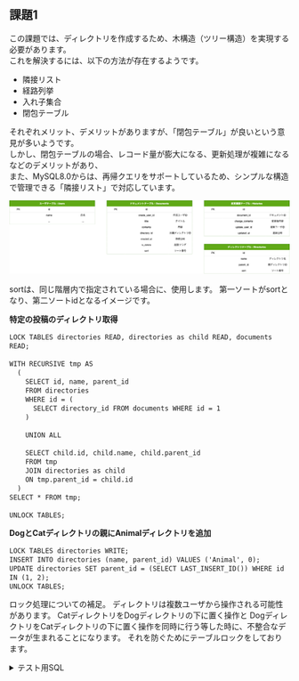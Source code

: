 ## 課題1
この課題では、ディレクトリを作成するため、木構造（ツリー構造）を実現する必要があります。<br>
これを解決するには、以下の方法が存在するようです。<br>

- 隣接リスト
- 経路列挙
- 入れ子集合
- 閉包テーブル

それぞれメリット、デメリットがありますが、「閉包テーブル」が良いという意見が多いようです。<br>
しかし、閉包テーブルの場合、レコード量が膨大になる、更新処理が複雑になるなどのデメリットがあり、<br>
また、MySQL8.0からは、再帰クエリをサポートしているため、シンプルな構造で管理できる「隣接リスト」で対応しています。

<img src="./assets/task1.png" alt="ER図">

sortは、同じ階層内で指定されている場合に、使用します。
第一ソートがsortとなり、第二ソートidとなるイメージです。

**特定の投稿のディレクトリ取得**
```
LOCK TABLES directories READ, directories as child READ, documents READ;

WITH RECURSIVE tmp AS
  (
    SELECT id, name, parent_id
    FROM directories
    WHERE id = (
      SELECT directory_id FROM documents WHERE id = 1
    )

    UNION ALL

    SELECT child.id, child.name, child.parent_id
    FROM tmp
    JOIN directories as child
    ON tmp.parent_id = child.id
  )
SELECT * FROM tmp;

UNLOCK TABLES;
```

**DogとCatディレクトリの親にAnimalディレクトリを追加**
```
LOCK TABLES directories WRITE;
INSERT INTO directories (name, parent_id) VALUES ('Animal', 0);
UPDATE directories SET parent_id = (SELECT LAST_INSERT_ID()) WHERE id IN (1, 2);
UNLOCK TABLES;
```

ロック処理についての補足。
ディレクトリは複数ユーザから操作される可能性があります。
CatディレクトリをDogディレクトリの下に置く操作と
DogディレクトリをCatディレクトリの下に置く操作を同時に行う等した時に、不整合なデータが生まれることになります。
それを防ぐためにテーブルロックをしております。

<details><summary>テスト用SQL</summary>

```rb
CREATE DATABASE IF NOT EXISTS db_modering3;
use db_modering3;
-- ===== ユーザテーブル =====

CREATE TABLE users(
    id int unsigned NOT NULL AUTO_INCREMENT,
    name varchar(20) comment '氏名',
    PRIMARY KEY (id)
);

INSERT INTO users VALUES
  (1, '田中'),
  (2, '小林');

-- ===== ドキュメントテーブル =====
CREATE TABLE documents(
    id int unsigned NOT NULL AUTO_INCREMENT,
    create_user_id int unsigned NOT NULL,
    title varchar(20) comment 'タイトル',
    contents text NOT NULL,
    directory_id int unsigned NOT NULL,
    created_at datetime NOT NULL comment '作成日時',
    is_delete tinyint(1) comment '削除フラグ',
    sort int unsigned DEFAULT 0 comment 'ソート番号',
    PRIMARY KEY (id)
);

INSERT INTO documents VALUES
  (1, 1, '犬1', '内容内容内容', 1, '2022-11-01 07:00:00', 0, 0),
  (2, 2, '犬2', '内容内容内容', 1, '2022-11-01 07:00:00', 0, 1),
  (3, 2, '猫1', '内容内容内容', 2, '2022-11-01 07:00:00', 0, 0);

-- ===== 変更履歴テーブル =====
CREATE TABLE histories(
    id int unsigned NOT NULL AUTO_INCREMENT,
    document_id int unsigned NOT NULL comment 'ドキュメントID',
    change_contents text NOT NULL comment '変更後内容',
    update_user_id int unsigned NOT NULL comment '更新ユーザID',
    updated_at datetime NOT NULL comment '更新日時',
    PRIMARY KEY (id)
);

INSERT INTO histories VALUES
  (1, 1, '- 内容内容 \n+ が無いよう', 1, '2022-11-01 07:01:00');

-- ===== ディレクトリテーブル =====
CREATE TABLE directories(
    id int unsigned NOT NULL AUTO_INCREMENT,
    name varchar(20) comment 'ディレクトリ名',
    parent_id int unsigned NOT NULL comment '親ディレクトリID',
    sort int unsigned DEFAULT 0 comment 'ソート番号',
    PRIMARY KEY (id)
);

INSERT INTO directories VALUES
  (1, 'Dog', 0, 0),
  (2, 'Cat', 0, 1);
```
</details>

